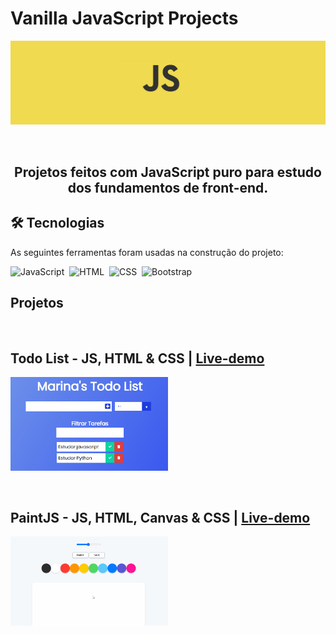 # Vanilla JavaScript Projects

<p align="center">
<img src="assets/java-script-banner.jpg" />
</p>
<br>

<h2 align="center">
Projetos feitos com JavaScript puro para estudo dos fundamentos de front-end.
</h2>

## 🛠 Tecnologias

As seguintes ferramentas foram usadas na construção do projeto:

![JavaScript](https://img.shields.io/badge/-JavaScript-05122A?style=flat&logo=javascript)&nbsp;
![HTML](https://img.shields.io/badge/-HTML-05122A?style=flat&logo=HTML5)&nbsp;
![CSS](https://img.shields.io/badge/-CSS-05122A?style=flat&logo=CSS3&logoColor=1572B6)&nbsp;
![Bootstrap](https://img.shields.io/badge/-Bootstrap-05122A?style=flat&logo=bootstrap&logoColor=563D7C)

## Projetos

<br>
<h2>
Todo List - JS, HTML  & CSS | 
<a href="https://codepen.io/marina09/pen/JjRNQzZ">Live-demo</a> 
</h2>
<p><img src="assets/todo-list.gif" width="50%"/>
</p>

<br>
<h2>
PaintJS - JS, HTML, Canvas  & CSS | 
<a href="https://codepen.io/marina09/pen/vYXmMLq">Live-demo</a> 
</h2>
<p><img src="assets/paintJs.gif" width="50%"/>
</p>
